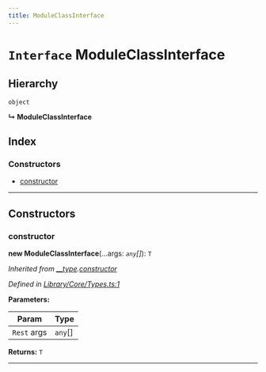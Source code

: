 ```yaml
---
title: ModuleClassInterface
---
```


# `Interface` ModuleClassInterface

## Hierarchy

 `object`

**↳ ModuleClassInterface**

## Index

### Constructors

* [constructor](moduleclassinterface#constructor)

---

## Constructors

<a id="constructor"></a>

###  constructor

**new ModuleClassInterface**(...args: *`any`[]*): `T`

*Inherited from [__type](../#instantiable.__type).[constructor](../#instantiable.__type.constructor)*

*Defined in [Library/Core/Types.ts:1](https://github.com/Rawphs/stix/blob/f097835/src/Library/Core/Types.ts#L1)*

**Parameters:**

| Param | Type |
| ------ | ------ |
| `Rest` args | `any`[] |

**Returns:** `T`

___

